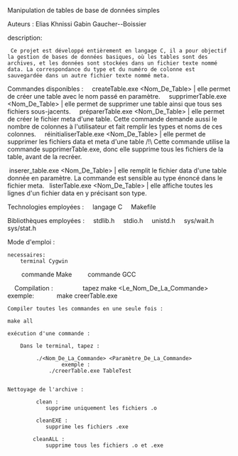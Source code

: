 Manipulation de tables de base de données simples

Auteurs : Elias Khnissi Gabin Gaucher--Boissier

description:

     Ce projet est développé entièrement en langage C, il a pour objectif la gestion de bases de données basiques, où les tables sont des archives, et les données sont stockées dans un fichier texte nommé data. La correspondance du type et du numéro de colonne est sauvegardée dans un autre fichier texte nommé meta.

Commandes disponibles :
    
    createTable.exe <Nom_De_Table> | elle permet de créer une table avec le nom passé en paramètre.
    
    supprimerTable.exe <Nom_De_Table> | elle permet de supprimer une table ainsi que tous ses fichiers sous-jacents.
     
    préparerTable.exe <Nom_De_Table> | elle permet de créer le fichier meta d'une table. Cette commande demande aussi le nombre de colonnes à l'utilisateur et fait remplir les types et noms de ces colonnes.
     
    réinitialiserTable.exe <Nom_De_Table> | elle permet de supprimer les fichiers data et meta d'une table /!\ Cette commande utilise la commande supprimerTable.exe, donc elle supprime tous les fichiers de la table, avant de la recréer.
 
    inserer_table.exe <Nom_De_Table> | elle remplit le fichier data d'une table donnée en paramètre. La commande est sensible au type énoncé dans le fichier meta.
    
    listerTable.exe <Nom_De_Table> | elle affiche toutes les lignes d'un fichier data en y précisant son type.
    
    


Technologies employées :
       langage C
       Makefile


Bibliothèques employées :
        stdlib.h
        stdio.h
        unistd.h
        sys/wait.h
        sys/stat.h


Mode d'emploi :

    necessaires:
        terminal Cygwin
        commande Make
        commande GCC


    Compilation :
                 tapez make <Le_Nom_De_La_Commande>
                 
                exemple:
                make creerTable.exe

    Compiler toutes les commandes en une seule fois :
    
    make all        
    
    exécution d'une commande :

        Dans le terminal, tapez :

             ./<Nom_De_La_Commande> <Paramètre_De_La_Commande>
                     exemple :
                 ./creerTable.exe TableTest


    Nettoyage de l'archive :

             clean : 
                supprime uniquement les fichiers .o

             cleanEXE : 
                supprime les fichiers .exe

            cleanALL :
                supprime tous les fichiers .o et .exe